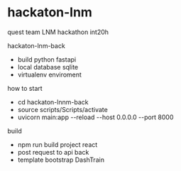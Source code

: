 # hackaton-lnm
quest team LNM hackathon int20h

hackaton-lnm-back
+ build python fastapi
+ local database sqlite
+ virtualenv enviroment

how to start
+ cd hackaton-lnnm-back
+ source scripts/Scripts/activate
+ uvicorn main:app --reload --host 0.0.0.0 --port 8000


build
+ npm run build project react
+ post request to api back
+ template bootstrap DashTrain


